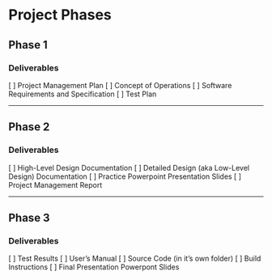 # Project Phases

## Phase 1
### Deliverables
[ ] Project Management Plan
[ ] Concept of Operations
[ ] Software Requirements and Specification
[ ] Test Plan

--------------------

## Phase 2
### Deliverables
[ ] High-Level Design Documentation
[ ] Detailed Design (aka Low-Level Design) Documentation
[ ] Practice Powerpoint Presentation Slides
[ ] Project Management Report

--------------------

## Phase 3 
### Deliverables
[ ] Test Results
[ ] User’s Manual 
[ ] Source Code (in it’s own folder)
[ ] Build Instructions
[ ] Final Presentation Powerpont Slides
